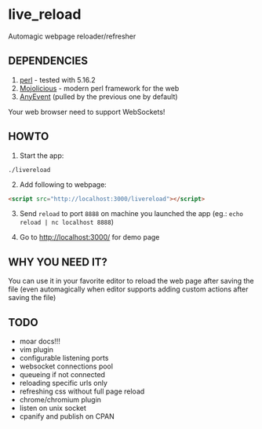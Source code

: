 live_reload
===========

Automagic webpage reloader/refresher

DEPENDENCIES
------------
1. [perl](http://www.perl.org/) - tested with 5.16.2
2. [Mojolicious](http://mojolicio.us/) - modern perl framework for the web
3. [AnyEvent](https://metacpan.org/pod/AnyEvent) (pulled by the previous one by default)

Your web browser need to support WebSockets!

HOWTO
-----

1. Start the app:
```
./livereload
```
2. Add following to webpage:
```html
<script src="http://localhost:3000/livereload"></script>
```
3. Send ```reload``` to port ```8888``` on machine you launched the app (eg.: ```echo reload | nc localhost 8888```)

4. Go to [http://localhost:3000/](http://localhost:3000/) for demo page

WHY YOU NEED IT?
----------------

You can use it in your favorite editor to reload the web page after saving the file (even automagically when editor supports adding custom actions after saving the file)

TODO
----
- moar docs!!!
- vim plugin
- configurable listening ports
- websocket connections pool
- queueing if not connected
- reloading specific urls only
- refreshing css without full page reload
- chrome/chromium plugin
- listen on unix socket
- cpanify and publish on CPAN
